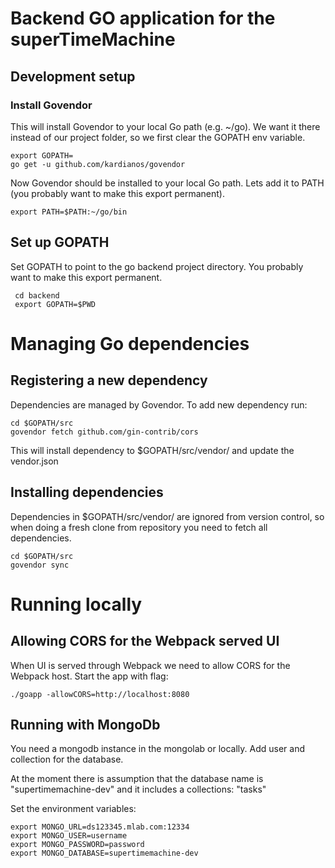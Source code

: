 # Backend GO application for the superTimeMachine

## Development setup

### Install Govendor
This will install Govendor to your local Go path (e.g. ~/go). 
We want it there instead of our project folder, so we first clear the 
GOPATH env variable.
```
export GOPATH=
go get -u github.com/kardianos/govendor
```

Now Govendor should be installed to your local Go path. Lets add it to 
PATH (you probably want to make this export permanent).
```
export PATH=$PATH:~/go/bin
```

## Set up GOPATH
Set GOPATH to point to the go backend project directory. You probably 
want to make this export permanent.

```
 cd backend
 export GOPATH=$PWD
```


# Managing Go dependencies

## Registering a new dependency
Dependencies are managed by Govendor. To add new dependency run:
```
cd $GOPATH/src
govendor fetch github.com/gin-contrib/cors
```
This will install dependency to $GOPATH/src/vendor/ and update the vendor.json

## Installing dependencies
Dependencies in $GOPATH/src/vendor/ are ignored from version control, so
when doing a fresh clone from repository you need to fetch all dependencies.
```
cd $GOPATH/src
govendor sync
``` 

# Running locally
## Allowing CORS for the Webpack served UI
When UI is served through Webpack we need to allow CORS for the
Webpack host. Start the app with flag:
```
./goapp -allowCORS=http://localhost:8080
```

## Running with MongoDb 

You need a mongodb instance in the mongolab or locally. Add user and collection for the database.

At the moment there is assumption that the database name is "supertimemachine-dev" and it includes a collections: "tasks"

Set the environment variables:
```
export MONGO_URL=ds123345.mlab.com:12334
export MONGO_USER=username
export MONGO_PASSWORD=password
export MONGO_DATABASE=supertimemachine-dev
```

